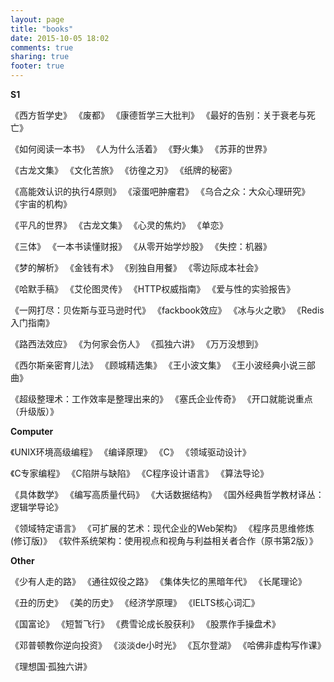 ```yaml
---
layout: page
title: "books"
date: 2015-10-05 18:02
comments: true
sharing: true
footer: true
---
```



**S1**

《西方哲学史》
《废都》
《康德哲学三大批判》
《最好的告别：关于衰老与死亡》

《如何阅读一本书》
《人为什么活着》
《野火集》
《苏菲的世界》

《古龙文集》
《文化苦旅》
《彷徨之刃》
《纸牌的秘密》

《高能效认识的执行4原则》
《滚蛋吧肿瘤君》
《乌合之众：大众心理研究》
《宇宙的机构》

《平凡的世界》
《古龙文集》
《心灵的焦灼》
《单恋》

《三体》
《一本书读懂财报》
《从零开始学炒股》
《失控：机器》

《梦的解析》
《金钱有术》
《别独自用餐》
《零边际成本社会》

《哈默手稿》
《艾伦图灵传》
《HTTP权威指南》
《爱与性的实验报告》

《一网打尽：贝佐斯与亚马逊时代》
《fackbook效应》
《冰与火之歌》
《Redis入门指南》

《路西法效应》
《为何家会伤人》
《孤独六讲》
《万万没想到》

《西尔斯亲密育儿法》
《顾城精选集》
《王小波文集》
《王小波经典小说三部曲》

《超级整理术：工作效率是整理出来的》
《塞氏企业传奇》
《开口就能说重点（升级版）》


**Computer**


《UNIX环境高级编程》
《编译原理》
《C》
《领域驱动设计》

《C专家编程》
《C陷阱与缺陷》
《C程序设计语言》
《算法导论》

《具体数学》
《编写高质量代码》
《大话数据结构》
《国外经典哲学教材译丛：逻辑学导论》

《领域特定语言》
《可扩展的艺术：现代企业的Web架构》
《程序员思维修炼(修订版)》
《软件系统架构：使用视点和视角与利益相关者合作（原书第2版）》


**Other**

《少有人走的路》
《通往奴役之路》
《集体失忆的黑暗年代》
《长尾理论》

《丑的历史》
《美的历史》
《经济学原理》
《IELTS核心词汇》

《国富论》
《短暂飞行》
《费雪论成长股获利》
《股票作手操盘术》

《邓普顿教你逆向投资》
《淡淡de小时光》
《瓦尔登湖》
《哈佛非虚构写作课》

《理想国·孤独六讲》
